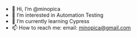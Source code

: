 - 👋 Hi, I’m @minopica
- 👀 I’m interested in Automation Testing
- 🌱 I’m currently learning Cypress
- 📫 How to reach me: email: minopica@gmail.com

<!---
minopica/minopica is a ✨ special ✨ repository because its `README.md` (this file) appears on your GitHub profile.
You can click the Preview link to take a look at your changes.
--->
